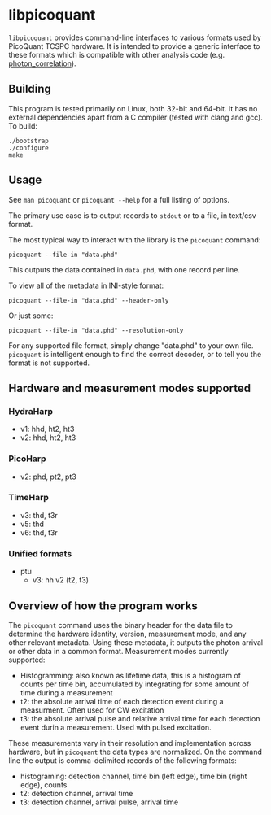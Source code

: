 # libpicoquant
`libpicoquant` provides command-line interfaces to various formats used by PicoQuant TCSPC hardware. 
It is intended to provide a generic interface to these formats which is compatible with other analysis code (e.g. [photon_correlation](github.com/tsbischof/photon_correlation.git)). 

## Building
This program is tested primarily on Linux, both 32-bit and 64-bit.
It has no external dependencies apart from a C compiler (tested with clang and gcc).
To build:
```
./bootstrap
./configure
make
```

## Usage
See `man picoquant` or `picoquant --help` for a full listing of options.

The primary use case is to output records to `stdout` or to a file, in text/csv format.

The most typical way to interact with the library is the `picoquant` command:

    picoquant --file-in "data.phd"

This outputs the data contained in `data.phd`, with one record per line.

To view all of the metadata in INI-style format:

    picoquant --file-in "data.phd" --header-only

Or just some:

    picoquant --file-in "data.phd" --resolution-only

For any supported file format, simply change "data.phd" to your own file. `picoquant` is intelligent enough to find the correct decoder, or to tell you the format is not supported.

## Hardware and measurement modes supported
### HydraHarp
* v1: hhd, ht2, ht3
* v2: hhd, ht2, ht3

### PicoHarp
* v2: phd, pt2, pt3

### TimeHarp
* v3: thd, t3r
* v5: thd
* v6: thd, t3r

### Unified formats
* ptu
  * v3: hh v2 (t2, t3)

## Overview of how the program works
The `picoquant` command uses the binary header for the data file to determine the hardware identity, version, measurement mode, and any other relevant metadata. 
Using these metadata, it outputs the photon arrival or other data in a common format. Measurement modes currently supported:
* Histogramming: also known as lifetime data, this is a histogram of counts per time bin, accumulated by integrating for some amount of time during a measurement
* t2: the absolute arrival time of each detection event during a measurment. Often used for CW excitation
* t3: the absolute arrival pulse and relative arrival time for each detection event durin a measurement. Used with pulsed excitation.

These measurements vary in their resolution and implementation across hardware, but in `picoquant` the data types are normalized. On the command line the output is comma-delimited records of the following formats:
* histograming: detection channel, time bin (left edge), time bin (right edge), counts
* t2: detection channel, arrival time
* t3: detection channel, arrival pulse, arrival time
